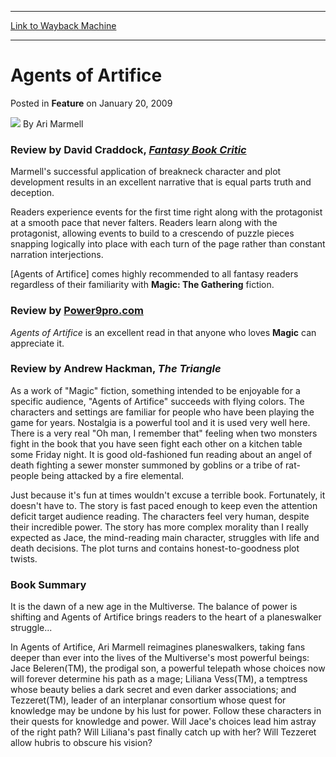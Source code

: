 
---
[Link to Wayback Machine](https://web.archive.org/web/20220521123736/https://magic.wizards.com/en/articles/archive/feature/agents-artifice-2009-01-20)

[_metadata_:author]:- "Ari Marmell"
[_metadata_:description]:- "Review by David Craddock, Fantasy Book Critic Marmell's successful application of breakneck character and plot development results in an excellent narrative that is equal parts truth and deception. Readers experience events for the first time right along with the protagonist at a smooth pace that never falters. Readers learn along with the protagonist, allowing events to build"
[_metadata_:generator]:- "Drupal 7 (http://drupal.org)"
[_metadata_:publish_date]:- "2009-01-20"
[_metadata_:title]:- "Agents of Artifice"
[_metadata_:wayback_capture_timestamp]:- "2022-05-21 12:37:36+00:00"
[_metadata_:wayback_raw_url]:- "https://web.archive.org/web/20220521123736id_/https://magic.wizards.com/en/articles/archive/feature/agents-artifice-2009-01-20"
[_metadata_:wayback_url]:- "https://magic.wizards.com/en/articles/archive/feature/agents-artifice-2009-01-20"
---


Agents of Artifice
==================



 Posted in **Feature**
 on January 20, 2009 






![](https://media.magic.wizards.com/styles/auth_small/public/generic-avatar-150_337.png)
By Ari Marmell











### Review by David Craddock, *[Fantasy Book Critic](http://fantasybookcritic.blogspot.com/2009/04/agents-of-artifice-by-ari-marmell.html)*


Marmell's successful application of breakneck character and plot development results in an excellent narrative that is equal parts truth and deception.


Readers experience events for the first time right along with the protagonist at a smooth pace that never falters. Readers learn along with the protagonist, allowing events to build to a crescendo of puzzle pieces snapping logically into place with each turn of the page rather than constant narration interjections.


[Agents of Artifice] comes highly recommended to all fantasy readers regardless of their familiarity with **Magic: The Gathering** fiction.


### Review by [Power9pro.com](http://power9pro.com/blog/2009/04/book-reviews-agents-artifice-ari-marmell/)


*Agents of Artifice* is an excellent read in that anyone who loves **Magic** can appreciate it.


### Review by Andrew Hackman, *The Triangle*


As a work of "Magic" fiction, something intended to be enjoyable for a specific audience, "Agents of Artifice" succeeds with flying colors. The characters and settings are familiar for people who have been playing the game for years. Nostalgia is a powerful tool and it is used very well here. There is a very real "Oh man, I remember that" feeling when two monsters fight in the book that you have seen fight each other on a kitchen table some Friday night. It is good old-fashioned fun reading about an angel of death fighting a sewer monster summoned by goblins or a tribe of rat-people being attacked by a fire elemental.


Just because it's fun at times wouldn't excuse a terrible book. Fortunately, it doesn't have to. The story is fast paced enough to keep even the attention deficit target audience reading. The characters feel very human, despite their incredible power. The story has more complex morality than I really expected as Jace, the mind-reading main character, struggles with life and death decisions. The plot turns and contains honest-to-goodness plot twists.


### Book Summary


It is the dawn of a new age in the Multiverse. The balance of power is shifting and Agents of Artifice brings readers to the heart of a planeswalker struggle...


In Agents of Artifice, Ari Marmell reimagines planeswalkers, taking fans deeper than ever into the lives of the Multiverse's most powerful beings: Jace Beleren(TM), the prodigal son, a powerful telepath whose choices now will forever determine his path as a mage; Liliana Vess(TM), a temptress whose beauty belies a dark secret and even darker associations; and Tezzeret(TM), leader of an interplanar consortium whose quest for knowledge may be undone by his lust for power. Follow these characters in their quests for knowledge and power. Will Jace's choices lead him astray of the right path? Will Liliana's past finally catch up with her? Will Tezzeret allow hubris to obscure his vision?







